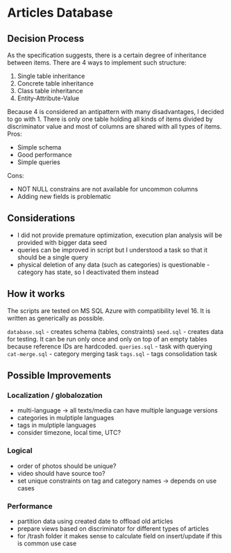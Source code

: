 # Articles Database

## Decision Process
As the specification suggests, there is a certain degree of inheritance between items. There are 4 ways to implement such structure:
1. Single table inheritance
2. Concrete table inheritance
3. Class table inheritance
4. Entity-Attribute-Value

Because 4 is considered an antipattern with many disadvantages, I decided to go with 1.
There is only one table holding all kinds of items divided by discriminator value and most of columns are shared with all types of items.
Pros:
- Simple schema
- Good performance
- Simple queries

Cons:
- NOT NULL constrains are not available for uncommon columns
- Adding new fields is problematic

## Considerations
- I did not provide premature optimization, execution plan analysis will be provided with bigger data seed
- queries can be improved in script but I understood a task so that it should be a single query
- physical deletion of any data (such as categories) is questionable - category has state, so I deactivated them instead

## How it works
The scripts are tested on MS SQL Azure with compatibility level 16.
It is written as generically as possible.

`database.sql` - creates schema (tables, constraints)
`seed.sql` - creates data for testing. It can be run only once and only on top of an empty tables because reference IDs are hardcoded.
`queries.sql` - task with querying
`cat-merge.sql` - category merging task
`tags.sql` - tags consolidation task

## Possible Improvements
### Localization / globalozation
- multi-language -> all texts/media can have multiple language versions
- categories in mulptiple languages
- tags in mulptiple languages
- consider timezone, local time, UTC?

### Logical
- order of photos should be unique?
- video should have source too?
- set unique constraints on tag and category names -> depends on use cases

### Performance
- partition data using created date to offload old articles
- prepare views based on discriminator for different types of articles
- for /trash folder it makes sense to calculate field on insert/update if this is common use case
